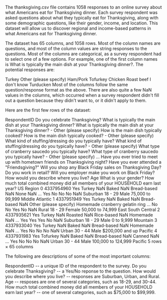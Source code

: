 The thanksgiving.csv file contains 1058 responses to an online survey about what Americans eat for Thanksgiving dinner. Each survey respondent was asked questions about what they typically eat for Thanksgiving, along with some demographic questions, like their gender, income, and location. This dataset will allow us to discover regional and income-based patterns in what Americans eat for Thanksgiving dinner.

The dataset has 65 columns, and 1058 rows. Most of the column names are questions, and most of the column values are string responses to the questions. Most of the columns are categorical, as a survey respondent had to select one of a few options. For example, one of the first column names is What is typically the main dish at your Thanksgiving dinner?. The potential responses are:

Turkey
Other (please specify)
Ham/Pork
Tofurkey
Chicken
Roast beef
I don't know
Turducken
Most of the columns follow the same question/response format as the above. There are also quite a few NaN values in the columns, which occurred when a survey respondent didn't fill out a question because they didn't want to, or it didn't apply to them.

Here are the first few rows of the dataset:

RespondentID	Do you celebrate Thanksgiving?	What is typically the main dish at your Thanksgiving dinner?	What is typically the main dish at your Thanksgiving dinner? - Other (please specify)	How is the main dish typically cooked?	How is the main dish typically cooked? - Other (please specify)	What kind of stuffing/dressing do you typically have?	What kind of stuffing/dressing do you typically have? - Other (please specify)	What type of cranberry saucedo you typically have?	What type of cranberry saucedo you typically have? - Other (please specify)	...	Have you ever tried to meet up with hometown friends on Thanksgiving night?	Have you ever attended a "Friendsgiving?"	Will you shop any Black Friday sales on Thanksgiving Day?	Do you work in retail?	Will you employer make you work on Black Friday?	How would you describe where you live?	Age	What is your gender?	How much total combined money did all members of your HOUSEHOLD earn last year?	US Region
0	4337954960	Yes	Turkey	NaN	Baked	NaN	Bread-based	NaN	None	NaN	...	Yes	No	No	No	NaN	Suburban	18 - 29	Male	75,000 to 99,999	Middle Atlantic
1	4337951949	Yes	Turkey	NaN	Baked	NaN	Bread-based	NaN	Other (please specify)	Homemade cranberry gelatin ring	...	No	No	Yes	No	NaN	Rural	18 - 29	Female	50,000 to 74,999	East South Central
2	4337935621	Yes	Turkey	NaN	Roasted	NaN	Rice-based	NaN	Homemade	NaN	...	Yes	Yes	Yes	No	NaN	Suburban	18 - 29	Male	0 to 9,999	Mountain
3	4337933040	Yes	Turkey	NaN	Baked	NaN	Bread-based	NaN	Homemade	NaN	...	Yes	No	No	No	NaN	Urban	30 - 44	Male	$200,000 and up	Pacific
4	4337931983	Yes	Tofurkey	NaN	Baked	NaN	Bread-based	NaN	Canned	NaN	...	Yes	No	No	No	NaN	Urban	30 - 44	Male	100,000 to 124,999	Pacific
5 rows × 65 columns

The following are descriptions of some of the most important columns:

RespondentID -- a unique ID of the respondent to the survey.
Do you celebrate Thanksgiving? -- a Yes/No reponse to the question.
How would you describe where you live? -- responses are Suburban, Urban, and Rural.
Age -- resposes are one of several categories, such as 18-29, and 30-44.
How much total combined money did all members of your HOUSEHOLD earn last year? -- one of several categories, such as $75,000 to $99,999.
